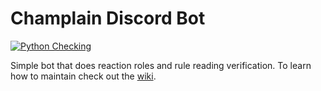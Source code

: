 <!-- dev  https://discord.com/api/oauth2/authorize?client_id=726520970428416080&permissions=1495991057456&scope=bot%20applications.commands -->
<!-- prod https://discord.com/api/oauth2/authorize?client_id=726520970428416080&permissions=395405438016&scope=bot -->

# Champlain Discord Bot
[![Python Checking](https://github.com/Cyb3r-Jak3/champlain-discord-bot/actions/workflows/lint.yml/badge.svg)](https://github.com/Cyb3r-Jak3/champlain-discord-bot/actions/workflows/lint.yml)

Simple bot that does reaction roles and rule reading verification. To learn how to maintain check out the [wiki](https://github.com/Cyb3r-Jak3/champlain-discord-bot/wiki/How-to-Maintain).

